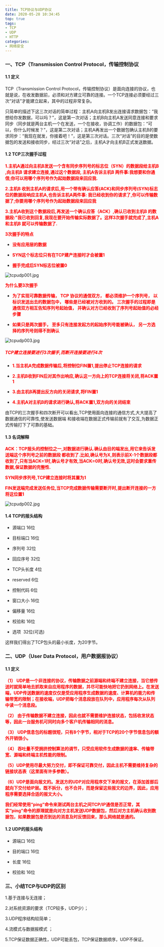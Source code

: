```yaml
---
title: TCP协议与UDP协议
date: 2020-05-28 10:34:45
top: true
tags:
- TCP
- UDP
- HTTP
categories:
- 网络安全
---
```

### 一、TCP（Transmission Control Protocol，传输控制协议

#### 1.1 定义
TCP（Transmission Control Protocol，传输控制协议）是面向连接的协议，也就是说，在收发数据前，必须和对方建立可靠的连接。一个TCP连接必须要经过三次“对话”才能建立起来，其中的过程非常复杂。
<!--more-->只简单的描述下这三次对话的简单过程：主机A向主机B发出连接请求数据包：“我想给你发数据，可以吗？”，这是第一次对话；主机B向主机A发送同意连接和要求同步（同步就是两台主机一个在发送，一个在接收，协调工作）的数据包：“可以，你什么时候发？”，这是第二次对话；主机A再发出一个数据包确认主机B的要求同步：“我现在就发，你接着吧！”，这是第三次对话。三次“对话”的目的是使数据包的发送和接收同步，经过三次“对话”之后，主机A才向主机B正式发送数据。

#### 1.2 TCP三次握手过程

**<span style="color:red">1.主机A通过向主机B发送一个含有同步序列号的标志位（SYN）的数据段给主机B ,向主机B 请求建立连接,通过这个数据段, 主机A告诉主机B 两件事:我想要和你通信;你可以用哪个序列号作为起始数据段来回应我.</span>**

**<span style="color:red">2.主机B 收到主机A的请求后,用一个带有确认应答(ACK)和同步序列号(SYN)标志位的数据段响应主机A,也告诉主机A两件事: 我已经收到你的请求了,你可以传输数据了;你要用哪个序列号作为起始数据段来回应我</span>**

**<span style="color:red">3.主机A收到这个数据段后,再发送一个确认应答（ACK）,确认已收到主机B 的数据段:"我已收到回复,我现在要开始传输实际数据了。这样3次握手就完成了,主机A和主机B 就可以传输数据了.</span>**

**<span style="color:red">3次握手的特点</span>**

- **<span style="color:red">没有应用层的数据</span>**

- **<span style="color:red">SYN这个标志位只有在TCP建产连接时才会被置1 </span>**

- **<span style="color:red">握手完成后SYN标志位被置0</span>**

![tcpudp001.jpg](http://alivnram-test.oss-cn-beijing.aliyuncs.com/alivnblog/tcpudp001.jpg)

**<span style="color:red">为什么要3次握手</span>**

- **<span style="color:red">为了实现可靠数据传输， TCP 协议的通信双方， 都必须维护一个序列号， 以标识发送出去的数据包中， 哪些是已经被对方收到的。 三次握手的过程即是通信双方相互告知序列号起始值， 并确认对方已经收到了序列号起始值的必经步骤</span>**

- **<span style="color:red">如果只是两次握手， 至多只有连接发起方的起始序列号能被确认， 另一方选择的序列号则得不到确认</span>**

![tcpudp003.jpg](http://alivnram-test.oss-cn-beijing.aliyuncs.com/alivnblog/tcpudp003.jpg)

##### <span style="color:red">TCP建立连接要进行3次握手,而断开连接要进行4次</span>

- **<span style="color:red">1.当主机A完成数据传输后,将控制位FIN置1,提出停止TCP连接的请求</span>**

- **<span style="color:red">2.主机B收到FIN后对其作出响应,确认这一方向上的TCP连接将关闭,将ACK置1</span>**

- **<span style="color:red">3.由主机B再提出反方向的关闭请求,将FIN置1</span>**

- **<span style="color:red">4.主机A对主机B的请求进行确认,将ACK置1,双方向的关闭结束</span>**

由TCP的三次握手和四次断开可以看出,TCP使用面向连接的通信方式,大大提高了数据通信的可靠性,使发送数据端 和接收端在数据正式传输前就有了交互,为数据正式传输打下了可靠的基础。

#### 1.3 名词解释
**<span style="color:red">ACK：TCP报头的控制位之一,对数据进行确认.确认由目的端发出,用它来告诉发送端这个序列号之前的数据段 都收到了.比如,确认号为X,则表示前X-1个数据段都收到了,只有当ACK=1时,确认号才有效,当ACK=0时,确认号无效,这时会要求重传数据,保证数据的完整性.</span>**

**<span style="color:red">SYN同步序列号,TCP建立连接时将其置为1</span>**

**<span style="color:red">FIN发送端完成发送任务位,当TCP完成数据传输需要断开时,提出断开连接的一方将这位置1</span>**

![tcpudp002.jpg](http://alivnram-test.oss-cn-beijing.aliyuncs.com/alivnblog/tcpudp002.jpg)

#### 1.4 TCP的报头结构

- 源端口 16位 

- 目标端口 16位 

- 序列号 32位 

- 回应序号 32位 

- TCP头长度 4位 

- reserved 6位 

- 控制代码 6位 

- 窗口大小 16位 

- 偏移量 16位 

- 校验和 16位 

- 选项  32位(可选)  

这样我们得出了TCP包头的最小长度，为20字节。

### 二、UDP（User Data Protocol，用户数据报协议）

#### 1.1 定义

**<span style="color:red">（1） UDP是一个非连接的协议，传输数据之前源端和终端不建立连接，当它想传送时就简单地去抓取来自应用程序的数据，并尽可能快地把它扔到网络上。在发送端，UDP传送数据的速度仅仅是受应用程序生成数据的速度、计算机的能力和传输带宽的限制；在接收端，UDP把每个消息段放在队列中，应用程序每次从队列中读一个消息段。</span>**

**<span style="color:red">（2） 由于传输数据不建立连接，因此也就不需要维护连接状态，包括收发状态等，因此一台服务机可同时向多个客户机传输相同的消息。</span>**

**<span style="color:red">（3） UDP信息包的标题很短，只有8个字节，相对于TCP的20个字节信息包的额外开销很小。</span>**

**<span style="color:red">（4） 吞吐量不受拥挤控制算法的调节，只受应用软件生成数据的速率、传输带宽、源端和终端主机性能的限制。</span>**

**<span style="color:red">（5）UDP使用尽最大努力交付，即不保证可靠交付，因此主机不需要维持复杂的链接状态表（这里面有许多参数）。</span>**

**<span style="color:red">（6）UDP是面向报文的。发送方的UDP对应用程序交下来的报文，在添加首部后就向下交付给IP层。既不拆分，也不合并，而是保留这些报文的边界，因此，应用程序需要选择合适的报文大小。</span>**

**<span style="color:red">我们经常使用“ping”命令来测试两台主机之间TCP/IP通信是否正常，其实“ping”命令的原理就是向对方主机发送UDP数据包，然后对方主机确认收到数据包，如果数据包是否到达的消息及时反馈回来，那么网络就是通的。</span>**

#### 1.2 UDP的报头结构

- 源端口 16位 

- 目的端口 16位 

- 长度 16位 

- 校验和 16位

### 三、小结TCP与UDP的区别

1.基于连接与无连接；

2.对系统资源的要求（TCP较多，UDP少）；

3.UDP程序结构较简单；

4.流模式与数据报模式 ；

5.TCP保证数据正确性，UDP可能丢包，TCP保证数据顺序，UDP不保证。

